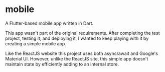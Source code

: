 # mobile
A Flutter-based mobile app written in Dart.

This app wasn't part of the original requirements.  After completing the test project, testing it, and deploying it, I wanted to keep playing with it by creating a simple mobile app.

Like the ReactJS website this project uses both async/await and Google's Material UI.
However, unlike the ReactJS site, this simple app doesn't maintain state by efficiently adding to an internal store.





